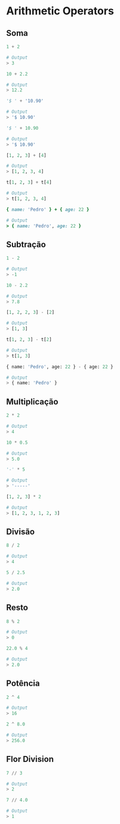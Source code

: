 # Arithmetic Operators

## Soma

```python
1 + 2

# Output
> 3
```

```python
10 + 2.2

# Output
> 12.2
```

```python
'$ ' + '10.90'

# Output
> '$ 10.90'
```

```python
'$ ' + 10.90

# Output
> '$ 10.90'
```

```python
[1, 2, 3] + [4]

# Output
> [1, 2, 3, 4]
```

```python
t[1, 2, 3] + t[4]

# Output
> t[1, 2, 3, 4]
```

```ruby
{ name: 'Pedro' } + { age: 22 }

# Output
> { name: 'Pedro', age: 22 }
```

## Subtração

```python
1 - 2

# Output
> -1
```

```python
10 - 2.2

# Output
> 7.8
```

```python
[1, 2, 2, 3] - [2]

# Output
> [1, 3]
```

```python
t[1, 2, 3] - t[2]

# Output
> t[1, 3]
```

```python
{ name: 'Pedro', age: 22 } - { age: 22 }

# Output
> { name: 'Pedro' }
```

## Multiplicação

```python
2 * 2

# Output
> 4
```

```python
10 * 0.5

# Output
> 5.0
```

```python
'-' * 5

# Output
> '-----'
```

```python
[1, 2, 3] * 2

# Output
> [1, 2, 3, 1, 2, 3]
```

## Divisão

```python
8 / 2

# Output
> 4
```

```python
5 / 2.5

# Output
> 2.0
```

## Resto

```python
8 % 2

# Output
> 0
```

```python
22.0 % 4

# Output
> 2.0
```

## Potência

```python
2 ^ 4

# Output
> 16
```

```python
2 ^ 8.0

# Output
> 256.0
```

## Flor Division

```python
7 // 3

# Output
> 2
```

```python
7 // 4.0

# Output
> 1
```
